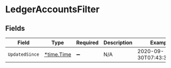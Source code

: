 # LedgerAccountsFilter


## Fields

| Field                                      | Type                                       | Required                                   | Description                                | Example                                    |
| ------------------------------------------ | ------------------------------------------ | ------------------------------------------ | ------------------------------------------ | ------------------------------------------ |
| `UpdatedSince`                             | [*time.Time](https://pkg.go.dev/time#Time) | :heavy_minus_sign:                         | N/A                                        | 2020-09-30T07:43:32.000Z                   |